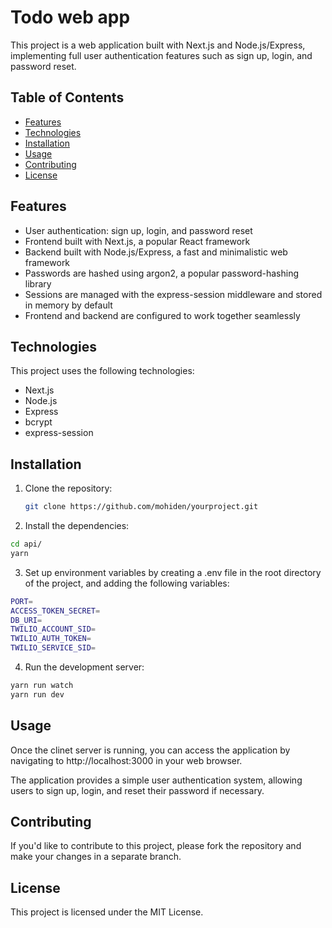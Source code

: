 # Todo web app

This project is a web application built with Next.js and Node.js/Express, implementing full user authentication features such as sign up, login, and password reset.

## Table of Contents

- [Features](#features)
- [Technologies](#technologies)
- [Installation](#installation)
- [Usage](#usage)
- [Contributing](#contributing)
- [License](#license)

## Features

- User authentication: sign up, login, and password reset
- Frontend built with Next.js, a popular React framework
- Backend built with Node.js/Express, a fast and minimalistic web framework
- Passwords are hashed using argon2, a popular password-hashing library
- Sessions are managed with the express-session middleware and stored in memory by default
- Frontend and backend are configured to work together seamlessly

## Technologies

This project uses the following technologies:

- Next.js
- Node.js
- Express
- bcrypt
- express-session

## Installation

1. Clone the repository:

   ```bash
   git clone https://github.com/mohiden/yourproject.git
   ```

2. Install the dependencies:

```bash
cd api/
yarn
```

3. Set up environment variables by creating a .env file in the root directory of the project, and adding the following variables:

```bash
PORT=
ACCESS_TOKEN_SECRET=
DB_URI=
TWILIO_ACCOUNT_SID=
TWILIO_AUTH_TOKEN=
TWILIO_SERVICE_SID=
```

4. Run the development server:

```bash
yarn run watch
yarn run dev
```

## Usage

Once the clinet server is running, you can access the application by navigating to http://localhost:3000 in your web browser.

The application provides a simple user authentication system, allowing users to sign up, login, and reset their password if necessary.

## Contributing

If you'd like to contribute to this project, please fork the repository and make your changes in a separate branch.

## License

This project is licensed under the MIT License.
